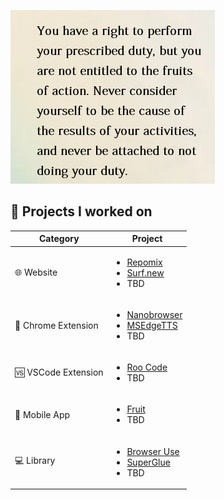 
![Message](./images/image_1.png)


## 📝 Projects I worked on

| Category           | Project                                                                                           |
| ------------------ | ------------------------------------------------------------------------------------------------- |
| 🌐 Website          | <ul><li>[Repomix](https://github.com/yamadashy/repomix)</li> <li> [Surf.new](https://github.com/steel-dev/surf.new) </li><li>TBD </li> </ul>                  |
| 🔌 Chrome Extension | <ul><li>[Nanobrowser](https://github.com/nanobrowser/nanobrowser) </li><li> [MSEdgeTTS](https://github.com/yacine-bens/MsEdge-TTS-Extension) </li> <li>TBD</li></ul> |
| 🆚 VSCode Extension | <ul><li>[Roo Code](https://github.com/RooCodeInc/Roo-Code) </li> <li>TBD</li></ul> |
| 📱 Mobile App       | <ul><li> [Fruit](https://github.com/PaperBoardOfficial/Fruit)   </li> <li> TBD </li> </ul>                                       |
| 💻 Library          | <ul><li>[Browser Use](https://github.com/browser-use/browser-use)   </li> <li> [SuperGlue](https://github.com/superglue-ai/superglue) </li> <li> TBD </li></ul>                                   |
